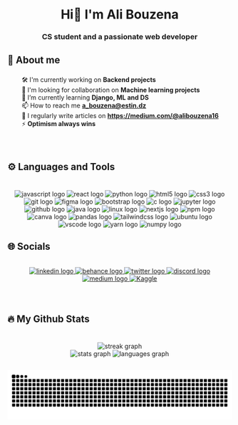 <h1 align="center">Hi👋  I'm Ali Bouzena</h1>

###

<h3 align="center">CS student and a passionate web developer</h3>

###

<h2 align="left">💫 About me</h2>

###
<!-- 
<img align="right" height="220" src="https://camo.githubusercontent.com/eefada90804e2564b4871e69fe1fb6c2f247f5821fc1be285fbf36abd0cb4c30/68747470733a2f2f6d69722d73332d63646e2d63662e626568616e63652e6e65742f70726f6a6563745f6d6f64756c65732f6d61785f313230302f3036663231613136313932313931392e363363643738383764306137302e676966"  /> -->

###

 &emsp;&emsp; 🛠️ I'm currently working on **Backend projects** <br>
 &emsp;&emsp; 🤝 I'm looking for collaboration on **Machine learning projects** <br>
 &emsp;&emsp; 🌱 I’m currently learning **Django, ML and DS** <br>
 &emsp;&emsp; 📫 How to reach me **a_bouzena@estin.dz** <br>
 &emsp;&emsp; 📝 I regularly write articles on **https://medium.com/@alibouzena16** <br>
 &emsp;&emsp; ⚡ **Optimism always wins** 

###

<br clear="both">

<h2 align="left">⚙️ Languages and Tools</h2>

###

<br clear="both">

<div align="center">
  <img src="https://cdn.jsdelivr.net/gh/devicons/devicon/icons/javascript/javascript-original.svg" height="30" width="42" alt="javascript logo"  />
  <img src="https://cdn.jsdelivr.net/gh/devicons/devicon/icons/react/react-original.svg" height="30" width="42" alt="react logo"  />
  <img src="https://cdn.jsdelivr.net/gh/devicons/devicon/icons/python/python-original.svg" height="30" width="42" alt="python logo"  />
  <img src="https://cdn.jsdelivr.net/gh/devicons/devicon/icons/html5/html5-original.svg" height="30" width="42" alt="html5 logo"  />
  <img src="https://cdn.jsdelivr.net/gh/devicons/devicon/icons/css3/css3-original.svg" height="30" width="42" alt="css3 logo"  />
  <img src="https://cdn.jsdelivr.net/gh/devicons/devicon/icons/git/git-original.svg" height="30" width="42" alt="git logo"  />
  <img src="https://cdn.jsdelivr.net/gh/devicons/devicon/icons/figma/figma-original.svg" height="30" width="42" alt="figma logo"  />
  <img src="https://cdn.jsdelivr.net/gh/devicons/devicon/icons/bootstrap/bootstrap-original.svg" height="30" width="42" alt="bootstrap logo"  />
  <img src="https://cdn.jsdelivr.net/gh/devicons/devicon/icons/c/c-original.svg" height="30" width="42" alt="c logo"  />
  <img src="https://cdn.jsdelivr.net/gh/devicons/devicon/icons/jupyter/jupyter-original.svg" height="30" width="42" alt="jupyter logo"  />
  <img src="https://cdn.jsdelivr.net/gh/devicons/devicon/icons/github/github-original.svg" height="30" width="42" alt="github logo"  />
  <img src="https://cdn.jsdelivr.net/gh/devicons/devicon/icons/java/java-original.svg" height="30" width="42" alt="java logo"  />
  <img src="https://cdn.jsdelivr.net/gh/devicons/devicon/icons/linux/linux-original.svg" height="30" width="42" alt="linux logo"  />
  <img src="https://cdn.jsdelivr.net/gh/devicons/devicon/icons/nextjs/nextjs-original.svg" height="30" width="42" alt="nextjs logo"  />
  <img src="https://cdn.jsdelivr.net/gh/devicons/devicon/icons/npm/npm-original-wordmark.svg" height="30" width="42" alt="npm logo"  />
  <img src="https://cdn.jsdelivr.net/gh/devicons/devicon/icons/canva/canva-original.svg" height="30" width="42" alt="canva logo"  />
  <img src="https://cdn.jsdelivr.net/gh/devicons/devicon/icons/pandas/pandas-original.svg" height="30" width="42" alt="pandas logo"  />
  <img src="https://cdn.jsdelivr.net/gh/devicons/devicon/icons/tailwindcss/tailwindcss-original-wordmark.svg" height="30" width="42" alt="tailwindcss logo"  />
  <img src="https://cdn.jsdelivr.net/gh/devicons/devicon/icons/ubuntu/ubuntu-plain.svg" height="30" width="42" alt="ubuntu logo"  />
  <img src="https://cdn.jsdelivr.net/gh/devicons/devicon/icons/vscode/vscode-original.svg" height="30" width="42" alt="vscode logo"  />
  <img src="https://cdn.jsdelivr.net/gh/devicons/devicon/icons/yarn/yarn-original.svg" height="30" width="42" alt="yarn logo"  />
  <img src="https://cdn.jsdelivr.net/gh/devicons/devicon/icons/numpy/numpy-original.svg" height="30" width="42" alt="numpy logo"  />
</div>


<h2 align="left">🌐 Socials</h2>

<br clear="both">

<div align="center">
  <a href="https://www.linkedin.com/in/ali-bouzena-41791221b/" target="_blank">
    <img src="https://img.shields.io/static/v1?message=LinkedIn&logo=linkedin&label=&color=0077B5&logoColor=white&labelColor=&style=for-the-badge" height="35" alt="linkedin logo"  />
  </a>
  <a href="https://www.behance.net/alibouzena" target="_blank">
    <img src="https://img.shields.io/static/v1?message=Behance&logo=behance&label=&color=1769ff&logoColor=white&labelColor=&style=for-the-badge" height="35" alt="behance logo"  />
  </a>
  <a href="https://twitter.com/tenryuubitu" target="_blank">
    <img src="https://img.shields.io/static/v1?message=Twitter&logo=twitter&label=&color=1DA1F2&logoColor=white&labelColor=&style=for-the-badge" height="35" alt="twitter logo"  />
  </a>
  <a href="discordapp.com/users/Aliii#3434" target="_blank">
    <img src="https://img.shields.io/static/v1?message=Discord&logo=discord&label=&color=7289DA&logoColor=white&labelColor=&style=for-the-badge" height="35" alt="discord logo"  />
  </a>
  <a href="https://medium.com/@alibouzena16" target="_blank">
    <img src="https://img.shields.io/static/v1?message=Medium&logo=medium&label=&color=12100E&logoColor=white&labelColor=&style=for-the-badge" height="35" alt="medium logo"  />
  </a>
 <a href="https://www.kaggle.com/alibouzena">
  <img alt="Kaggle" src="https://img.shields.io/badge/Kaggle-20BEFF?style=for-the-badge&logo=Kaggle&logoColor=white"/>
 </a>
</div>


###

<br clear="both">

<h2 align="left">🔥 My Github Stats</h2>

###

<br clear="both">

<div align="center">
  <img src="https://streak-stats.demolab.com?user=bouzenaali&locale=en&mode=daily&theme=aura&hide_border=true&border_radius=5" height="180" alt="streak graph"  />
 </div>
 <div align="center">
  <img src="https://github-readme-stats.vercel.app/api?username=bouzenaali&show_icons=true&theme=aura&hide_border=true" height="160" alt="stats graph"  />
  <img src="https://github-readme-stats.vercel.app/api/top-langs/?username=bouzenaali&layout=compact&langs_count=6&theme=aura&hide_border=true" height="160" alt="languages graph"  />
 </div>

###

<!-- <br clear="both">

<img src="https://raw.githubusercontent.com/bouzenaali/bouzenaali/blob/output/snake.svg" alt="Snake animation" />
 -->
## 


<!--   grid-snake -->
![](https://github.com/BEPb/BEPb/blob/output/github-contribution-grid-snake.svg)
